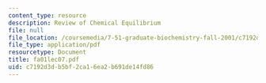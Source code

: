 ```yaml
---
content_type: resource
description: Review of Chemical Equilibrium
file: null
file_location: /coursemedia/7-51-graduate-biochemistry-fall-2001/c7192d3db5bf2ca16ea2b691de14fd86_fa01lec07.pdf
file_type: application/pdf
resourcetype: Document
title: fa01lec07.pdf
uid: c7192d3d-b5bf-2ca1-6ea2-b691de14fd86
---
```

